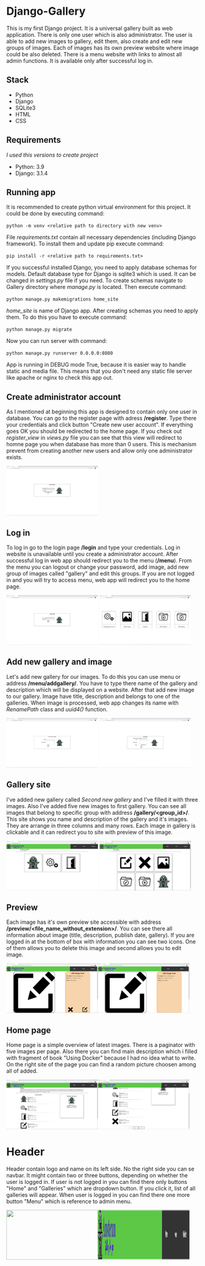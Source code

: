 # Django-Gallery

This is my first Django project. It is a universal gallery built as web application. 
There is only one user which is also administrator. The user is able to add new images to gallery, edit them, also create and edit new groups of images. 
Each of images has its own preview website where image could be also deleted. There is a menu website with links to almost all admin functions. 
It is available only after successful log in.

## Stack

* Python
* Django
* SQLite3
* HTML
* CSS

## Requirements

*I used this versions to create project*

* Python: 3.9
* Django: 3.1.4

## Running app

It is recommended to create python virtual environment for this project. It could be done by executing command:

`python -m venv <relative path to directory with new venv>`

File *requirements.txt* contain all necessary dependencies (including Django framework). To install them and update pip  execute command:

`pip install -r <relative path to requirements.txt>`

If you successful installed Django, you need to apply database schemas for models. 
Default database type for Django is sqlite3 which is used. It can be changed in *settings.py* file if you need.
To create schemas navigate to Gallery directory where *manage.py* is located. Then execute command:

`python manage.py makemigrations home_site`

*home_site* is name of Django app. After creating schemas you need to apply them. To do this you have to execute command:

`python manage.py migrate`

Now you can run server with command:

`python manage.py runserver 0.0.0.0:8080`

App is running in DEBUG mode True, because it is easier way to handle static and media file. This means that you don't need any static file server like apache or nginx to check this app out.

## Create administrator account

As I mentioned at beginning this app is designed to contain only one user in database.
You can go to the register page with adress **/register**. Type there your credentials and click button "Create new user account".
If everything goes OK you should be redirected to the home page. 
If you check out *register_view* in *views.py* file you can see that this view will redirect to homne page you when database has more than 0 users. 
This is mechanism prevent from creating another new users and allow only one administrator exists.

<img src="https://raw.githubusercontent.com/aFku/Django-Gallery/master/images/register.PNG" width="240" height="130">

## Log in

To log in go to the login page **/login** and type your credentials. Log in website is unavailable until you create a administrator account. After successful log in web app should redirect you to the menu (**/menu**). From the menu you can logout or change your password, add image, add new group of images called "gallery" and edit this groups. If you are not logged in and you will try to access menu, web app will redirect you to the home page.

<img src="https://raw.githubusercontent.com/aFku/Django-Gallery/master/images/login.PNG" width="240" height="130"> <img src="https://raw.githubusercontent.com/aFku/Django-Gallery/master/images/menu.PNG" width="240" height="130">

## Add new gallery and image

Let's add new gallery for our images. To do this you can use menu or address **/menu/addgallery/**. You have to type there name of the gallery and description which will be displayed on a website. After that add new image to our gallery. Image have title, description and belongs to one of the galleries. When image is processed, web app changes its name with *RenamePath* class and *uuid4()* function.

<img src="https://raw.githubusercontent.com/aFku/Django-Gallery/master/images/newgallery.PNG" width="240" height="130"> <img src="https://raw.githubusercontent.com/aFku/Django-Gallery/master/images/addimage.PNG" width="240" height="130">

## Gallery site

I've added new gallery called *Second new gallery* and I've filled it with three images. Also I've added five new images to first gallery. You can see all images that belong to specific group with address **/gallery/<group_id>/**. This site shows you name and description of the gallery and it's images. They are arrange in three columns and many rows. Each image in gallery is clickable and it can redirect you to site with preview of this image.

<img src="https://raw.githubusercontent.com/aFku/Django-Gallery/master/images/gallery1.PNG" width="240" height="130"> <img src="https://raw.githubusercontent.com/aFku/Django-Gallery/master/images/gallery2.PNG" width="240" height="130">

## Preview

Each image has it's own preview site accessible with address **/preview/<file_name_without_extension>/**. You can see there all information about image (title, description, publish date, gallery). If you are logged in at the bottom of box with information you can see two icons. One of them allows you to delete this image and second allows you to edit image.

<img src="https://raw.githubusercontent.com/aFku/Django-Gallery/master/images/preview.PNG" width="240" height="130"><img src="https://raw.githubusercontent.com/aFku/Django-Gallery/master/images/preview_logout.PNG" width="240" height="130">

## Home page

Home page is a simple overview of latest images. There is a paginator with five images per page. Also there you can find main description which i filled with fragment of book "Using Docker" because I had no idea what to write. On the right site of the page you can find a random picture choosen among all of added.

<img src="https://raw.githubusercontent.com/aFku/Django-Gallery/master/images/homepage1.PNG" width="240" height="130"><img src="https://raw.githubusercontent.com/aFku/Django-Gallery/master/images/homepage2.PNG" width="240" height="130">

# Header

Header contain logo and name on its left side. No the right side you can se navbar. It might contain two or three buttons, depending on whether the user is logged in. If user is not logged in you can find there only buttons "Home" and "Galleries" which are dropdown button. If you click it, list of all galleries will appear. When user is logged in you can find there one more button "Menu" which is reference to admin menu.

<img src="https://raw.githubusercontent.com/aFku/Django-Gallery/master/images/navbar_logut.PNG" width="240" height="130"><img src="https://raw.githubusercontent.com/aFku/Django-Gallery/master/images/navbar.PNG" width="240" height="130">


